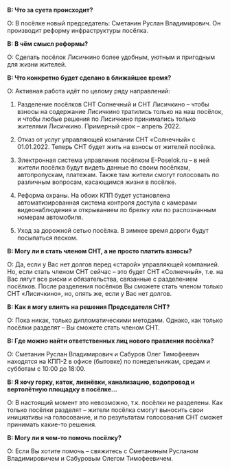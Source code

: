 **В: Что за суета происходит?**

О: В посёлке новый председатель: Сметанин Руслан Владимирович. Он производит реформу инфраструктуры посёлка.

**В: В чём смысл реформы?**

О: Сделать посёлок Лисичкино более удобным, уютным и пригодным для жизни жителей.

**В: Что конкретно будет сделано в ближайшее время?**

О: Активная работа идёт по целому ряду направлений:

1. Разделение посёлков СНТ Солнечный и СНТ Лисичкино – чтобы взносы на содержание Лисичкино тратились только на наш посёлок, и чтобы любые решения по Лисичкино принимались только жителями Лисичкино. Примерный срок – апрель 2022.

2. Отказ от услуг управляющей компании СНТ «Солнечный» с 01.01.2022. Теперь СНТ будет жить на взносы от жителей посёлка.
3. Электронная система управления посёлком E-Poselok.ru – в ней жители посёлка будут видеть данные по своим посёлкам, автопропускам, платежам. Также там жители смогут голосовать по различным вопросам, касающимся жизни в посёлке.
4. Реформа охраны. На обоих КПП будет установлена автоматизированная система контроля доступа с камерами видеонаблюдения и открыванием по брелку или по распознанным номерам автомобиля.
5. Уход за дорожной сетью посёлка. В зимнее время дороги будут посыпаться песком.

**В: Могу ли я стать членом СНТ, а не просто платить взносы?**

О: Да, если у Вас нет долгов перед «старой» управляющей компанией. Но, если стать членом СНТ сейчас – это будет СНТ «Солнечный», т.е. на Вас лягут все риски и обязательства, связанные с разделением посёлков. После разделения посёлков Вы сможете стать членом только СНТ «Лисичкино», но, опять же, если у Вас нет долгов.

**В: Как я могу влиять на решения Председателя СНТ?**

О: Пока никак, только дипломатическими методами. Однако, как только посёлки разделят – Вы сможете стать членом СНТ.

**В: Где можно найти ответственных лиц нового правления посёлка?**

О: Сметанин Руслан Владимирович и Сабуров Олег Тимофеевич находятся на КПП-2 в офисе (бытовке) по понедельникам, средам и субботам c 10:00 до 18:00.

**В: Я хочу горку, каток, ливнёвки, канализацию, водопровод и вертолётную площадку в посёлке...**

О: В настоящий момент это невозможно, т.к. посёлки не разделены. Как только посёлки разделят – жители посёлка смогут выносить свои инициативы на голосование, и по результатам голосования СНТ сможет принимать какие-то решения.

**В: Могу ли я чем-то помочь посёлку?**

О: Если Вы хотите помочь – свяжитесь с Сметаниным Русланом Владимировичем и Сабуровым Олегом Тимофеевичем. 
